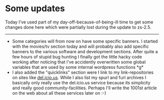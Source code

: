 # Some updates

Today I've used part of my day-off-because-of-being-ill time to get some changes done here which were partially lost during the update to zs-2.5. 

-------------------------------



<ul>

<li>Some categories will from now on have some specific banners. I started with the movies/tv section today and will probably also add specific banners to the various software and development sections. After quite a few hours of stupid bug hunting I finally got the little hacky code working after noticing that I've accidently overwritten some global variables that are used by some internal wordpress functions *g*</li>

<li>I also added the "quicklinks" section were I link to my link-repositories on sites like <a href="http://del.icio.us">del.icio.us</a>. While I also list my spurl and furl archives I basically only really use the del.icio.us service because its simplicity and really good community-facilities. Perhaps I'll write the 1001st article on the web about all these services later on :-) </li>

</ul>